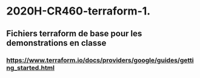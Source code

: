 # 2020H-CR460-terraform-1.
## Fichiers terraform de base pour les demonstrations en classe
### https://www.terraform.io/docs/providers/google/guides/getting_started.html
